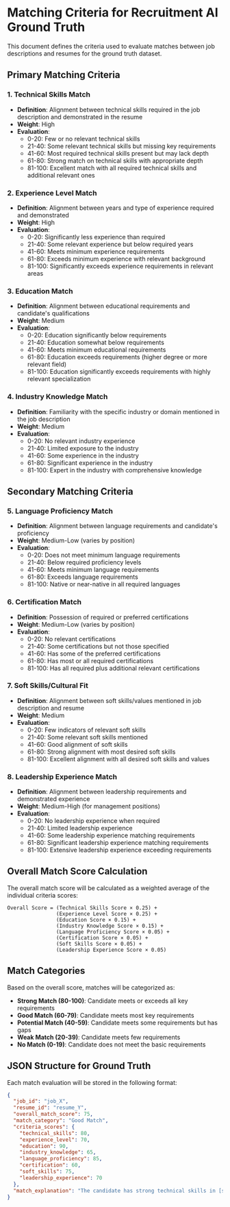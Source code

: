 # Matching Criteria for Recruitment AI Ground Truth

This document defines the criteria used to evaluate matches between job descriptions and resumes for the ground truth dataset.

## Primary Matching Criteria

### 1. Technical Skills Match
- **Definition**: Alignment between technical skills required in the job description and demonstrated in the resume
- **Weight**: High
- **Evaluation**: 
  - 0-20: Few or no relevant technical skills
  - 21-40: Some relevant technical skills but missing key requirements
  - 41-60: Most required technical skills present but may lack depth
  - 61-80: Strong match on technical skills with appropriate depth
  - 81-100: Excellent match with all required technical skills and additional relevant ones

### 2. Experience Level Match
- **Definition**: Alignment between years and type of experience required and demonstrated
- **Weight**: High
- **Evaluation**:
  - 0-20: Significantly less experience than required
  - 21-40: Some relevant experience but below required years
  - 41-60: Meets minimum experience requirements
  - 61-80: Exceeds minimum experience with relevant background
  - 81-100: Significantly exceeds experience requirements in relevant areas

### 3. Education Match
- **Definition**: Alignment between educational requirements and candidate's qualifications
- **Weight**: Medium
- **Evaluation**:
  - 0-20: Education significantly below requirements
  - 21-40: Education somewhat below requirements
  - 41-60: Meets minimum educational requirements
  - 61-80: Education exceeds requirements (higher degree or more relevant field)
  - 81-100: Education significantly exceeds requirements with highly relevant specialization

### 4. Industry Knowledge Match
- **Definition**: Familiarity with the specific industry or domain mentioned in the job description
- **Weight**: Medium
- **Evaluation**:
  - 0-20: No relevant industry experience
  - 21-40: Limited exposure to the industry
  - 41-60: Some experience in the industry
  - 61-80: Significant experience in the industry
  - 81-100: Expert in the industry with comprehensive knowledge

## Secondary Matching Criteria

### 5. Language Proficiency Match
- **Definition**: Alignment between language requirements and candidate's proficiency
- **Weight**: Medium-Low (varies by position)
- **Evaluation**:
  - 0-20: Does not meet minimum language requirements
  - 21-40: Below required proficiency levels
  - 41-60: Meets minimum language requirements
  - 61-80: Exceeds language requirements
  - 81-100: Native or near-native in all required languages

### 6. Certification Match
- **Definition**: Possession of required or preferred certifications
- **Weight**: Medium-Low (varies by position)
- **Evaluation**:
  - 0-20: No relevant certifications
  - 21-40: Some certifications but not those specified
  - 41-60: Has some of the preferred certifications
  - 61-80: Has most or all required certifications
  - 81-100: Has all required plus additional relevant certifications

### 7. Soft Skills/Cultural Fit
- **Definition**: Alignment between soft skills/values mentioned in job description and resume
- **Weight**: Medium
- **Evaluation**:
  - 0-20: Few indicators of relevant soft skills
  - 21-40: Some relevant soft skills mentioned
  - 41-60: Good alignment of soft skills
  - 61-80: Strong alignment with most desired soft skills
  - 81-100: Excellent alignment with all desired soft skills and values

### 8. Leadership Experience Match
- **Definition**: Alignment between leadership requirements and demonstrated experience
- **Weight**: Medium-High (for management positions)
- **Evaluation**:
  - 0-20: No leadership experience when required
  - 21-40: Limited leadership experience
  - 41-60: Some leadership experience matching requirements
  - 61-80: Significant leadership experience matching requirements
  - 81-100: Extensive leadership experience exceeding requirements

## Overall Match Score Calculation

The overall match score will be calculated as a weighted average of the individual criteria scores:

```
Overall Score = (Technical Skills Score × 0.25) + 
                (Experience Level Score × 0.25) + 
                (Education Score × 0.15) + 
                (Industry Knowledge Score × 0.15) + 
                (Language Proficiency Score × 0.05) + 
                (Certification Score × 0.05) + 
                (Soft Skills Score × 0.05) + 
                (Leadership Experience Score × 0.05)
```

## Match Categories

Based on the overall score, matches will be categorized as:

- **Strong Match (80-100)**: Candidate meets or exceeds all key requirements
- **Good Match (60-79)**: Candidate meets most key requirements
- **Potential Match (40-59)**: Candidate meets some requirements but has gaps
- **Weak Match (20-39)**: Candidate meets few requirements
- **No Match (0-19)**: Candidate does not meet the basic requirements

## JSON Structure for Ground Truth

Each match evaluation will be stored in the following format:

```json
{
  "job_id": "job_X",
  "resume_id": "resume_Y",
  "overall_match_score": 75,
  "match_category": "Good Match",
  "criteria_scores": {
    "technical_skills": 80,
    "experience_level": 70,
    "education": 90,
    "industry_knowledge": 65,
    "language_proficiency": 85,
    "certification": 60,
    "soft_skills": 75,
    "leadership_experience": 70
  },
  "match_explanation": "The candidate has strong technical skills in [specific skills] which align well with the job requirements. Their experience exceeds the minimum requirements, and they have relevant industry knowledge. Their educational background is excellent for this role. Areas for improvement include [specific areas]."
}
```
